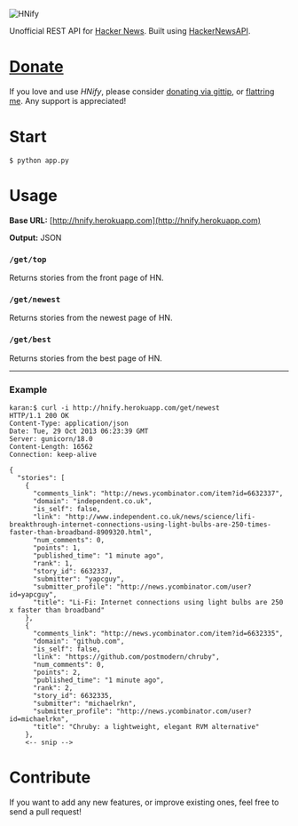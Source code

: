 ![HNify](https://raw.github.com/karan/HackerNewsAPI/master/HN.jpg)

Unofficial REST API for [Hacker News](https://news.ycombinator.com/). Built using [HackerNewsAPI](https://github.com/karan/HackerNewsAPI).


[Donate](https://www.gittip.com/Karan%20Goel/)
=============

If you love and use *HNify*, please consider [donating via gittip](https://www.gittip.com/Karan%20Goel/), or [flattring me](https://flattr.com/profile/thekarangoel). Any support is appreciated!

Start
=====

    $ python app.py

Usage
==========

**Base URL:** [http://hnify.herokuapp.com](http://hnify.herokuapp.com)

**Output:** JSON

### `/get/top`

Returns stories from the front page of HN.

### `/get/newest`

Returns stories from the newest page of HN.

### `/get/best`

Returns stories from the best page of HN.

--------

### Example

    karan:$ curl -i http://hnify.herokuapp.com/get/newest
    HTTP/1.1 200 OK
    Content-Type: application/json
    Date: Tue, 29 Oct 2013 06:23:39 GMT
    Server: gunicorn/18.0
    Content-Length: 16562
    Connection: keep-alive
    
    {
      "stories": [
        {
          "comments_link": "http://news.ycombinator.com/item?id=6632337", 
          "domain": "independent.co.uk", 
          "is_self": false, 
          "link": "http://www.independent.co.uk/news/science/lifi-breakthrough-internet-connections-using-light-bulbs-are-250-times-faster-than-broadband-8909320.html", 
          "num_comments": 0, 
          "points": 1, 
          "published_time": "1 minute ago", 
          "rank": 1, 
          "story_id": 6632337, 
          "submitter": "yapcguy", 
          "submitter_profile": "http://news.ycombinator.com/user?id=yapcguy", 
          "title": "Li-Fi: Internet connections using light bulbs are 250 x faster than broadband"
        }, 
        {
          "comments_link": "http://news.ycombinator.com/item?id=6632335", 
          "domain": "github.com", 
          "is_self": false, 
          "link": "https://github.com/postmodern/chruby", 
          "num_comments": 0, 
          "points": 2, 
          "published_time": "1 minute ago", 
          "rank": 2, 
          "story_id": 6632335, 
          "submitter": "michaelrkn", 
          "submitter_profile": "http://news.ycombinator.com/user?id=michaelrkn", 
          "title": "Chruby: a lightweight, elegant RVM alternative"
        }, 
        <-- snip -->

Contribute
========

If you want to add any new features, or improve existing ones, feel free to send a pull request!